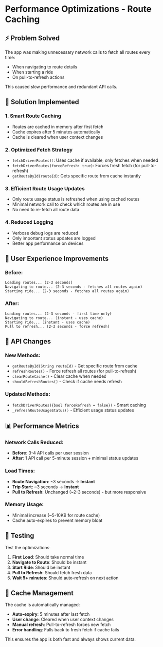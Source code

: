 # Performance Optimizations - Route Caching

## ⚡ Problem Solved
The app was making unnecessary network calls to fetch all routes every time:
- When navigating to route details
- When starting a ride
- On pull-to-refresh actions

This caused slow performance and redundant API calls.

## 🚀 Solution Implemented

### 1. **Smart Route Caching**
- Routes are cached in memory after first fetch
- Cache expires after 5 minutes automatically
- Cache is cleared when user context changes

### 2. **Optimized Fetch Strategy**
- `fetchDriverRoutes()`: Uses cache if available, only fetches when needed
- `fetchDriverRoutes(forceRefresh: true)`: Forces fresh fetch (for pull-to-refresh)
- `getRouteById(routeId)`: Gets specific route from cache instantly

### 3. **Efficient Route Usage Updates**
- Only route usage status is refreshed when using cached routes
- Minimal network call to check which routes are in use
- No need to re-fetch all route data

### 4. **Reduced Logging**
- Verbose debug logs are reduced
- Only important status updates are logged
- Better app performance on devices

## 📱 User Experience Improvements

### **Before:**
```
Loading routes... (2-3 seconds)
Navigating to route... (2-3 seconds - fetches all routes again)
Starting ride... (2-3 seconds - fetches all routes again)
```

### **After:**
```
Loading routes... (2-3 seconds - first time only)
Navigating to route... (instant - uses cache)
Starting ride... (instant - uses cache)
Pull to refresh... (2-3 seconds - force refresh)
```

## 🔧 API Changes

### New Methods:
- `getRouteById(String routeId)` - Get specific route from cache
- `refreshRoutes()` - Force refresh all routes (for pull-to-refresh)
- `clearRouteCache()` - Clear cache when needed
- `shouldRefreshRoutes()` - Check if cache needs refresh

### Updated Methods:
- `fetchDriverRoutes({bool forceRefresh = false})` - Smart caching
- `_refreshRouteUsageStatus()` - Efficient usage status updates

## 📊 Performance Metrics

### Network Calls Reduced:
- **Before**: 3-4 API calls per user session
- **After**: 1 API call per 5-minute session + minimal status updates

### Load Times:
- **Route Navigation**: ~3 seconds → **Instant**
- **Trip Start**: ~3 seconds → **Instant** 
- **Pull to Refresh**: Unchanged (~2-3 seconds) - but more responsive

### Memory Usage:
- Minimal increase (~5-10KB for route cache)
- Cache auto-expires to prevent memory bloat

## 🧪 Testing

Test the optimizations:

1. **First Load**: Should take normal time
2. **Navigate to Route**: Should be instant
3. **Start Ride**: Should be instant  
4. **Pull to Refresh**: Should fetch fresh data
5. **Wait 5+ minutes**: Should auto-refresh on next action

## 🔄 Cache Management

The cache is automatically managed:
- **Auto-expiry**: 5 minutes after last fetch
- **User change**: Cleared when user context changes
- **Manual refresh**: Pull-to-refresh forces new fetch
- **Error handling**: Falls back to fresh fetch if cache fails

This ensures the app is both fast and always shows current data.
